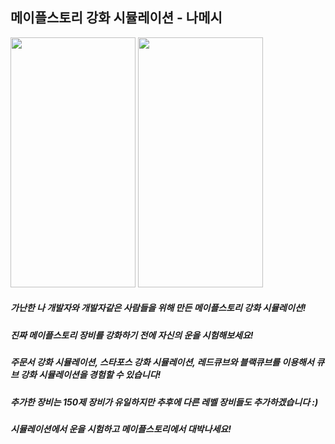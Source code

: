 ## 메이플스토리 강화 시뮬레이션 - 나메시

<div>
  <img src="https://github.com/suhyeong-jeon/MapleSimulatorExplanation/assets/70623959/6717fdb4-3a49-4137-8933-67e984981852.png"  width="200" height="400"/>
  <img src="https://github.com/suhyeong-jeon/MapleSimulatorExplanation/assets/70623959/e9229fa2-bc6f-4d53-807a-e3c3c1aaac36.png" width="200" height="400"/>

</div>


##### 가난한 나 개발자와 개발자같은 사람들을 위해 만든 메이플스토리 강화 시뮬레이션!

##### 진짜 메이플스토리 장비를 강화하기 전에 자신의 운을 시험해보세요!

##### 주문서 강화 시뮬레이션, 스타포스 강화 시뮬레이션, 레드큐브와 블랙큐브를 이용해서 큐브 강화 시뮬레이션을 경험할 수 있습니다!

##### 추가한 장비는 150제 장비가 유일하지만 추후에 다른 레벨 장비들도 추가하겠습니다 :)

##### 시뮬레이션에서 운을 시험하고 메이플스토리에서 대박나세요!
